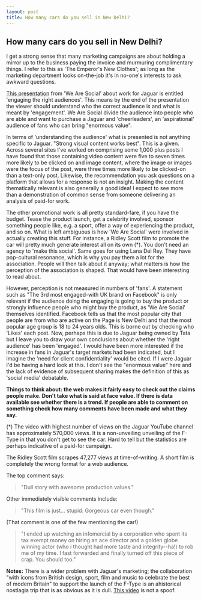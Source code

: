 ```yaml
---
layout: post
title: How many cars do you sell in New Delhi?
---
```


## How many cars do you sell in New Delhi?

I get a strong sense that many marketing campaigns are about holding a mirror up to the business paying the invoice and murmuring complimentary things. I refer to this as 'The Emperor's New Clothes'; as long as the marketing department looks on-the-job it's in no-one's interests to ask awkward questions.

[This presentation](http://wearesocial.net/jaguar/) from 'We Are Social' about work for Jaguar is entitled 'engaging the right audiences'. This means by the end of the presentation the viewer should understand who the correct audience is and what is meant by 'engagement'. We Are Social divide the audience into people who are able and want to purchase a Jaguar and 'cheerleaders', an 'aspirational' audience of fans who can bring "enormous value". 

In terms of 'understanding the audience' what is presented is not anything specific to Jaguar. "Strong visual content works best". This is a given. Across several sites I've worked on comprising some 1,000 plus posts I have found that those containing video content were five to seven times more likely to be clicked on and image content, where the image or images were the focus of the post, were three times more likely to be clicked-on than a text-only post. Likewise, the recommendation you ask questions on a platform that allows for a response is not an insight. Making the content thematically relevant is also generally a good idea! I expect to see more than a demonstration of common sense from someone delivering an analysis of paid-for work.

The other promotional work is all pretty standard-fare, if you have the budget. Tease the product launch, get a celebrity involved, sponsor something people like, e.g. a sport, offer a way of experiencing the product, and so on. What is left ambiguous is how 'We Are Social' were involved in actually creating this stuff. For instance, a Ridley Scott film to promote the car will pretty much generate interest all on its own (*). You don't need an agency to 'make this social'. Same goes for using Lana Del Rey. They have pop-cultural resonance, which is why you pay them a lot for the association. People will then talk about it anyway; what matters is how the perception of the association is shaped. That would have been interesting to read about.

However, perception is not measured in numbers of 'fans'. A statement such as "The 3rd most engaged-with UK brand on Facebook" is only relevant if the audience doing the engaging is going to buy the product or strongly influence people who might buy the product, as 'We Are Social' themselves identified. Facebook tells us that the most popular city that people are from who are active on the Page is New Delhi and that the most popular age group is 18 to 24 years olds. This is borne out by checking who 'Likes' each post. Now, perhaps this is due to Jaguar being owned by Tata but I leave you to draw your own conclusions about whether the 'right audience' has been 'engaged'. I would have been more interested if the increase in fans in Jaguar's target markets had been indicated, but I imagine the 'need for client confidentiality' would be cited. If I were Jaguar I'd be having a hard look at this. I don't see the "enormous value" here and the lack of evidence of subsequent sharing makes the definition of this as 'social media' debatable.

__Things to think about: the web makes it fairly easy to check out the claims people make. Don't take what is said at face value. If there is data available see whether there is a trend. If people are able to comment on something check how many comments have been made and what they say.__

(*) The video with highest number of views on the Jaguar YouTube  channel has approximately 570,000 views. It is a non-unveiling unveiling of the F-Type in that you don't get to see the car. Hard to tell but the statistics are perhaps indicative of a paid-for campaign.

The Ridley Scott film scrapes 47,277 views at time-of-writing. A short film is completely the wrong format for a web audience.

The top comment says:

> "Dull story with awesome production values."

Other immediately visible comments include:

> "This film is just... stupid.﻿ Gorgeous car even though."

(That comment is one of the few mentioning the car!)

> "I ended up watching an infomercial by a corporation who spent its tax exempt money on hiring an ace director and a golden globe winning actor (who i thought had more taste and﻿ integrity--ha!) to rob me of my time. I fast forwarded and finally turned off this piece of crap. You should too."

__Notes:__ There is a wider problem with Jaguar's marketing; the collaboration "with icons from British design, sport, film and music to celebrate the best of modern Britain" to support the launch of the F-Type is an ahistorical nostlagia trip that is as obvious as it is dull. [This video](http://www.youtube.com/watch?v=COxjvTJ7j_M) is not a spoof.